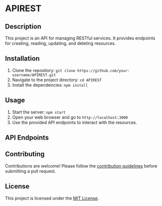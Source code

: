  # APIREST

## Description
This project is an API for managing RESTful services. It provides endpoints for creating, reading, updating, and deleting resources.

## Installation
1. Clone the repository: `git clone https://github.com/your-username/APIREST.git`
2. Navigate to the project directory: `cd APIREST`
3. Install the dependencies: `npm install`

## Usage
1. Start the server: `npm start`
2. Open your web browser and go to `http://localhost:3000`
3. Use the provided API endpoints to interact with the resources.

## API Endpoints
<!-- - `GET /api/resources`: Get all resources
- `GET /api/resources/:id`: Get a specific resource by ID
- `POST /api/resources`: Create a new resource
- `PUT /api/resources/:id`: Update an existing resource
- `DELETE /api/resources/:id`: Delete a resource -->

## Contributing
Contributions are welcome! Please follow the [contribution guidelines](CONTRIBUTING.md) before submitting a pull request.

## License
This project is licensed under the [MIT License](LICENSE).
